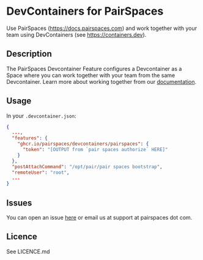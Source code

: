 # DevContainers for PairSpaces

Use PairSpaces (https://docs.pairspaces.com) and work together with your team using DevContainers (see https://containers.dev).

## Description

The PairSpaces Devcontainer Feature configures a Devcontainer as a Space where you can work together with your team from the same Devcontainer. Learn more about working together from our [documentation](https://docs.pairspaces.com).

## Usage

In your `.devcontainer.json`:

```json
{
  ...,
  "features": {
    "ghcr.io/pairspaces/devcontainers/pairspaces": {
      "token": "[OUTPUT from `pair spaces authorize` HERE]"
    }
  },
  "postAttachCommand": "/opt/pair/pair spaces bootstrap",
  "remoteUser": "root",
  ...
}
```

## Issues

You can open an issue [here](https://github.com/pairspaces/devcontainers/issues) or email us at support at pairspaces dot com.

## Licence

See LICENCE.md
